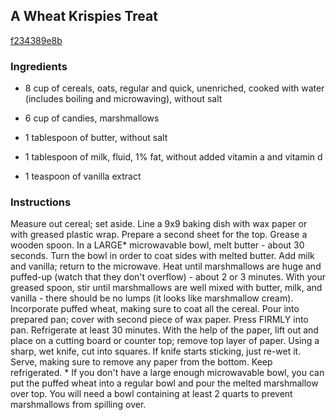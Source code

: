 ## A Wheat Krispies Treat

[f234389e8b](http://www.food.com/recipe/a-wheat-krispies-treat-434541)

### Ingredients

 - 8 cup of cereals, oats, regular and quick, unenriched, cooked with water (includes boiling and microwaving), without salt

 - 6 cup of candies, marshmallows

 - 1 tablespoon of butter, without salt

 - 1 tablespoon of milk, fluid, 1% fat, without added vitamin a and vitamin d

 - 1 teaspoon of vanilla extract

### Instructions

Measure out cereal; set aside. Line a 9x9 baking dish with wax paper or with greased plastic wrap. Prepare a second sheet for the top. Grease a wooden spoon. In a LARGE* microwavable bowl, melt butter - about 30 seconds. Turn the bowl in order to coat sides with melted butter. Add milk and vanilla; return to the microwave. Heat until marshmallows are huge and puffed-up (watch that they don't overflow) - about 2 or 3 minutes. With your greased spoon, stir until marshmallows are well mixed with butter, milk, and vanilla - there should be no lumps (it looks like marshmallow cream). Incorporate puffed wheat, making sure to coat all the cereal. Pour into prepared pan; cover with second piece of wax paper. Press FIRMLY into pan. Refrigerate at least 30 minutes. With the help of the paper, lift out and place on a cutting board or counter top; remove top layer of paper. Using a sharp, wet knife, cut into squares. If knife starts sticking, just re-wet it. Serve, making sure to remove any paper from the bottom. Keep refrigerated. * If you don't have a large enough microwavable bowl, you can put the puffed wheat into a regular bowl and pour the melted marshmallow over top. You will need a bowl containing at least 2 quarts to prevent marshmallows from spilling over.